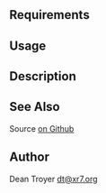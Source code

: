 # <project-repo>

## Requirements

## Usage

## Description

## See Also

Source [on Github](https://github.com/dtroyer/project)

## Author

Dean Troyer <dt@xr7.org>
